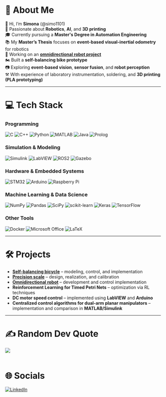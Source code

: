 # 💫 About Me  
👋 Hi, I’m **Simona** (@simo1101)  
🚀 Passionate about **Robotics**, **AI**, and **3D printing**  
🎓 Currently pursuing a **Master's Degree in Automation Engineering**  
📚 My **Master’s Thesis** focuses on **event-based visual-inertial odometry** for robotics  
🤖 Working on an **[omnidirectional robot project](https://youtube.com/@shunkobot?si=JEMAU83TFJBWWGew)**  
🏍️ Built a **self-balancing bike prototype**  
📷 Exploring **event-based vision**, **sensor fusion**, and **robot perception**  
⚒️ With experience of laboratory instrumentation, soldering, and **3D printing (PLA prototyping)** 

---

# 💻 Tech Stack  

### Programming  
![C](https://img.shields.io/badge/c-%2300599C.svg?style=for-the-badge&logo=c&logoColor=white) ![C++](https://img.shields.io/badge/c++-%2300599C.svg?style=for-the-badge&logo=c%2B%2B&logoColor=white) ![Python](https://img.shields.io/badge/python-3670A0?style=for-the-badge&logo=python&logoColor=ffdd54) ![MATLAB](https://img.shields.io/badge/MATLAB-%23e16737.svg?style=for-the-badge&logo=mathworks&logoColor=white) ![Java](https://img.shields.io/badge/java-%23ED8B00.svg?style=for-the-badge&logo=openjdk&logoColor=white)  ![Prolog](https://img.shields.io/badge/Prolog-%23E61B23.svg?style=for-the-badge)

### Simulation & Modeling  
![Simulink](https://img.shields.io/badge/simulink-%23e16737.svg?style=for-the-badge&logo=mathworks&logoColor=white) ![LabVIEW](https://img.shields.io/badge/LabVIEW-%23FFDB00.svg?style=for-the-badge&logo=National-Instruments&logoColor=black) ![ROS2](https://img.shields.io/badge/ros2-%230A0A0A.svg?style=for-the-badge&logo=ros&logoColor=white) ![Gazebo](https://img.shields.io/badge/gazebo-%23F7B93E.svg?style=for-the-badge&logo=gazebo&logoColor=white)  

### Hardware & Embedded Systems  
![STM32](https://img.shields.io/badge/STM32-%230032A0.svg?style=for-the-badge&logo=stmicroelectronics&logoColor=white) ![Arduino](https://img.shields.io/badge/-Arduino-00979D?style=for-the-badge&logo=Arduino&logoColor=white) ![Raspberry Pi](https://img.shields.io/badge/Raspberry%20Pi-C51A4A.svg?style=for-the-badge&logo=raspberrypi&logoColor=white)   

### Machine Learning & Data Science  
![NumPy](https://img.shields.io/badge/numpy-%23013243.svg?style=for-the-badge&logo=numpy&logoColor=white) ![Pandas](https://img.shields.io/badge/pandas-%23150458.svg?style=for-the-badge&logo=pandas&logoColor=white) ![SciPy](https://img.shields.io/badge/SciPy-%230C55A5.svg?style=for-the-badge&logo=scipy&logoColor=white) ![scikit-learn](https://img.shields.io/badge/scikit--learn-%23F7931E.svg?style=for-the-badge&logo=scikit-learn&logoColor=white) ![Keras](https://img.shields.io/badge/Keras-%23D00000.svg?style=for-the-badge&logo=Keras&logoColor=white) ![TensorFlow](https://img.shields.io/badge/TensorFlow-%23FF6F00.svg?style=for-the-badge&logo=TensorFlow&logoColor=white) 

### Other Tools  
![Docker](https://img.shields.io/badge/docker-%230db7ed.svg?style=for-the-badge&logo=docker&logoColor=white) ![Microsoft Office](https://img.shields.io/badge/Microsoft%20Office-D83B01?style=for-the-badge&logo=microsoft-office&logoColor=white) ![LaTeX](https://img.shields.io/badge/latex-%23008080.svg?style=for-the-badge&logo=latex&logoColor=white)  

---

# 🛠️ Projects  
- **[Self-balancing bicycle](https://github.com/Phersax/Self-balancing-bike)** – modeling, control, and implementation  
- **[Precision scale](https://github.com/mrheltic/Bilancia-SaT)** – design, realization, and calibration  
- **[Omnidirectional robot](https://github.com/murcie443/ShunkoBot)** – development and control implementation  
- **Reinforcement Learning for Timed Petri Nets** – optimization via RL techniques  
- **DC motor speed control** – implemented using **LabVIEW** and **Arduino**  
- **Centralized control algorithms for dual-arm planar manipulators** – implementation and comparison in **MATLAB/Simulink**  

---

# ✍️ Random Dev Quote  
![](https://quotes-github-readme.vercel.app/api?type=horizontal&theme=light)  
<br/>  

# 🌐 Socials  
[![LinkedIn](https://img.shields.io/badge/LinkedIn-%230077B5.svg?logo=linkedin&logoColor=white)](https://linkedin.com/in/simona-vatinno-1b4226253)  
